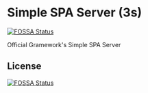 # Simple SPA Server (3s)
[![FOSSA Status](https://app.fossa.io/api/projects/git%2Bgithub.com%2Fgramework%2F3s.svg?type=shield)](https://app.fossa.io/projects/git%2Bgithub.com%2Fgramework%2F3s?ref=badge_shield)


Official Gramework's Simple SPA Server


## License
[![FOSSA Status](https://app.fossa.io/api/projects/git%2Bgithub.com%2Fgramework%2F3s.svg?type=large)](https://app.fossa.io/projects/git%2Bgithub.com%2Fgramework%2F3s?ref=badge_large)